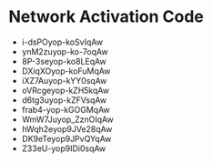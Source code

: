 # Network Activation Code
* i-dsPOyop-koSvIqAw
* ynM2zuyop-ko-7oqAw
* 8P-3seyop-ko8LEqAw
* DXiqXOyop-koFuMqAw
* iXZ7Auyop-kYY0sqAw
* oVRcgeyop-kZH5kqAw
* d6tg3uyop-kZFVsqAw
* frab4-yop-kGOGMqAw
* WmW7Juyop_ZznOIqAw
* hWqh2eyop9JVe28qAw
* DK9eTeyop9JPvQYqAw
* Z33eU-yop9IDi0sqAw